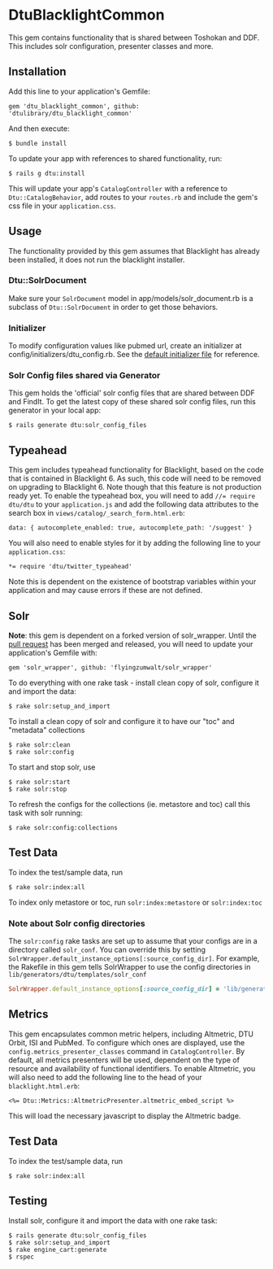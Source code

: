 # DtuBlacklightCommon

This gem contains functionality that is shared between Toshokan and DDF. This includes solr configuration, presenter classes and more.

## Installation

Add this line to your application's Gemfile:

    gem 'dtu_blacklight_common', github: 'dtulibrary/dtu_blacklight_common'

And then execute:

    $ bundle install
    
To update your app with references to shared functionality, run: 
    
    $ rails g dtu:install
    
This will update your app's `CatalogController` with a reference to `Dtu::CatalogBehavior`, add routes to your `routes.rb` and include the gem's css file in your `application.css`.
    
## Usage

The functionality provided by this gem assumes that Blacklight has already been installed, it does not run the blacklight installer.

### Dtu::SolrDocument

Make sure your `SolrDocument` model in app/models/solr_document.rb is a subclass of `Dtu::SolrDocument` in order to get those behaviors.

### Initializer

To modify configuration values like pubmed url, create an initializer at config/initializers/dtu_config.rb.  See the [default initializer file](../config/initializers/dtu_config.rb) for reference.

### Solr Config files shared via Generator

This gem holds the 'official' solr config files that are shared between DDF and FindIt. To get the latest copy of these shared solr config files, run this generator in your local app:

    $ rails generate dtu:solr_config_files
    
## Typeahead

This gem includes typeahead functionality for Blacklight, based on the code that is contained in Blacklight 6. As such, this code will need to be removed on upgrading to Blacklight 6. Note though that this feature is not production ready yet.
To enable the typeahead box, you will need to add `//= require dtu/dtu` to your `application.js` and add the following data attributes to the search box in `views/catalog/_search_form.html.erb`:

    data: { autocomplete_enabled: true, autocomplete_path: '/suggest' }
    
You will also need to enable styles for it by adding the following line to your `application.css`:

    *= require 'dtu/twitter_typeahead'
    
Note this is dependent on the existence of bootstrap variables within your application and may cause errors if these are not defined.

## Solr

**Note**: this gem is dependent on a forked version of solr_wrapper. Until the [pull request](https://github.com/cbeer/solr_wrapper/pull/17)  has been merged and released, you will need to update your application's Gemfile with: 
    
    gem 'solr_wrapper', github: 'flyingzumwalt/solr_wrapper' 

To do everything with one rake task - install clean copy of solr, configure it and import the data: 
    
    $ rake solr:setup_and_import    
    
To install a clean copy of solr and configure it to have our "toc" and "metadata" collections

    $ rake solr:clean
    $ rake solr:config

To start and stop solr, use

    $ rake solr:start    
    $ rake solr:stop
    
To refresh the configs for the collections (ie. metastore and toc) call this task with solr running:

    $ rake solr:config:collections

## Test Data

To index the test/sample data, run

    $ rake solr:index:all
    
To index only metastore or toc, run `solr:index:metastore` or `solr:index:toc`
    
### Note about Solr config directories

The `solr:config` rake tasks are set up to assume that your configs are in a directory called `solr_conf`.  You can override this by setting `SolrWrapper.default_instance_options[:source_config_dir]`.
For example, the Rakefile in this gem tells SolrWrapper to use the config directories in `lib/generators/dtu/templates/solr_conf`

```ruby
SolrWrapper.default_instance_options[:source_config_dir] = 'lib/generators/dtu/templates/solr_conf'
```

## Metrics

This gem encapsulates common metric helpers, including Altmetric, DTU Orbit, ISI and PubMed. To configure which ones are displayed, use the `config.metrics_presenter_classes` command in `CatalogController`. By default, all metrics presenters will be used, dependent on the type of resource and availability of functional identifiers. 
To enable Altmetric, you will also need to add the following line to the head of your `blacklight.html.erb`:
    
    <%= Dtu::Metrics::AltmetricPresenter.altmetric_embed_script %>
    
This will load the necessary javascript to display the Altmetric badge.

## Test Data

To index the test/sample data, run

    $ rake solr:index:all

## Testing

Install solr, configure it and import the data with one rake task: 
    
    $ rails generate dtu:solr_config_files
    $ rake solr:setup_and_import
    $ rake engine_cart:generate
    $ rspec
